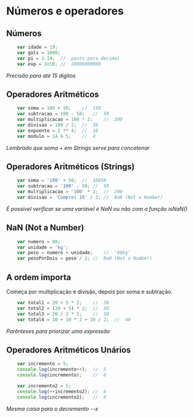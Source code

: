 # Números e operadores

## Números

```js
    var idade = 19;
    var gols = 1000;
    var pi = 3.14;  //  ponto para decimal
    var exp = 2e10; //  20000000000
```

*Precisão para até 15 digitos*

## Operadores Aritméticos

```js
    var soma = 100 + 50;    //  150
    var subtracao = 100 - 50;   //  50
    var multiplicacao = 100 * 2;    //  200
    var divisao = 100 / 2;  //  50
    var expoente = 2 ** 4;  //  16
    var modulo = 14 % 5;    //  4
```

*Lembrado que soma + em Strings*
*serve para concatenar*

## Operadores Aritméticos (Strings)

```js
    var soma = '100' + 50;  //  10050
    var subtracao = '100' - 50; //  50
    var multiplicacao = '100' * 2;  //  200
    var divisao = 'Comprei 10' / 2; //  NaN (Not a Number)
```

*É possivel verificar se uma variável é NaN*
*ou não com a função isNaN()*

## NaN (Not a Number)

```js
    var numero = 80;
    var unidade = 'kg';
    var peso = numero + unidade;    //  '80kg'
    var pesoPorDois = peso / 2; //  NaN (Not a Number)
```

## A ordem importa

Começa por multiplicação e divisão, depois por soma e subtração.

```js
    var total1 = 20 + 5 * 2;    //  30 
    var total2 = (20 + 5) * 2;  //  50
    var total3 = 20 / 2 * 5;    //  50
    var total4 = 10 + 10 * 2 + 20 / 2;  //  40
```

*Parênteses para priorizar uma expressão*

## Operadores Aritméticos Unários

```js
    var incremento = 5;
    console.log(incremento++);  //  5
    console.log(incremento);    //  6

    var incremento2 = 5;
    console.log(++incremento2); //  6
    console.log(incremento2);   //  6
```

*Mesma coisa para o decremento --x*